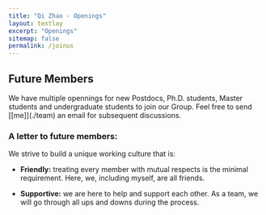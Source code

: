 ```yaml
---
title: "Qi Zhao - Openings"
layout: textlay
excerpt: "Openings"
sitemap: false
permalink: /joinus
---
```


## Future Members

<div class="largefont">
We have multiple opennings for new Postdocs, Ph.D. students, Master students and undergraduate students to join our Group. 
Feel free to send [[me]](./team) an email for subsequent discussions. 
</div>

### A letter to future members: 

<div class="largefont">
We strive to build a unique working culture that is: 

* **Friendly:** treating every member with mutual respects is the minimal requirement. Here, we, including myself, are all friends. 

* **Supportive:** we are here to help and support each other. As a team, we will go through all ups and downs during the process.
 
</div>


<br />
